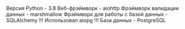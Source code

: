 Версия Python - 3.8
Веб-фрэймворк - aiohttp
Фрэймворк валидации данных - marshmallow
Фрэймворк для работы с базой данных - SQLAlchemy
  !!! Использовал aiopg !!!
 База данных - PostgreSQL
